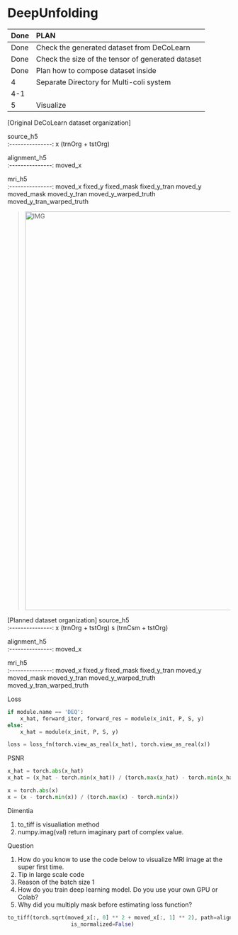 # DeepUnfolding


Done | PLAN
:--------------- | :--------------- 
Done   | Check the generated dataset from DeCoLearn
Done   | Check the size of the tensor of generated dataset
Done      | Plan how to compose dataset inside
4      | Separate Directory for Multi-coli system
4-1    | 
5      | Visualize 
     


[Original DeCoLearn dataset organization]

source_h5  	      
:---------------: 
x (trnOrg + tstOrg)  

alignment_h5  	      
:---------------: 
moved_x

mri_h5  	      
:---------------: 
moved_x
fixed_y
fixed_mask
fixed_y_tran
moved_y
moved_mask
moved_y_tran
moved_y_warped_truth
moved_y_tran_warped_truth


> <img width="900" alt="IMG" src="https://user-images.githubusercontent.com/73331241/180142212-3dc92e7c-7e93-4be5-876f-7a86cd8e21d6.png">

[Planned dataset organization]
source_h5  	      
:---------------: 
x (trnOrg + tstOrg) 
s (trnCsm + tstOrg)

alignment_h5  	      
:---------------: 
moved_x

mri_h5  	      
:---------------: 
moved_x
fixed_y
fixed_mask
fixed_y_tran
moved_y
moved_mask
moved_y_tran
moved_y_warped_truth
moved_y_tran_warped_truth




Loss
```python
if module.name == 'DEQ':
    x_hat, forward_iter, forward_res = module(x_init, P, S, y)
else:
    x_hat = module(x_init, P, S, y)

loss = loss_fn(torch.view_as_real(x_hat), torch.view_as_real(x))

```

PSNR
```python
x_hat = torch.abs(x_hat)
x_hat = (x_hat - torch.min(x_hat)) / (torch.max(x_hat) - torch.min(x_hat))

x = torch.abs(x)
x = (x - torch.min(x)) / (torch.max(x) - torch.min(x))
```

Dimentia
1. to_tiff is visualiation method
2. numpy.imag(val) return imaginary part of complex value.


Question
1. How do you know to use the code below to visualize MRI image at the super first time.
2. Tip in large scale code
3. Reason of the batch size 1
4. How do you train deep learning model. Do you use your own GPU or Colab?
5. Why did you multiply mask before estimating loss function?

```python
to_tiff(torch.sqrt(moved_x[:, 0] ** 2 + moved_x[:, 1] ** 2), path=alignment_qc + 'moved_x.tiff',
                    is_normalized=False)
```

